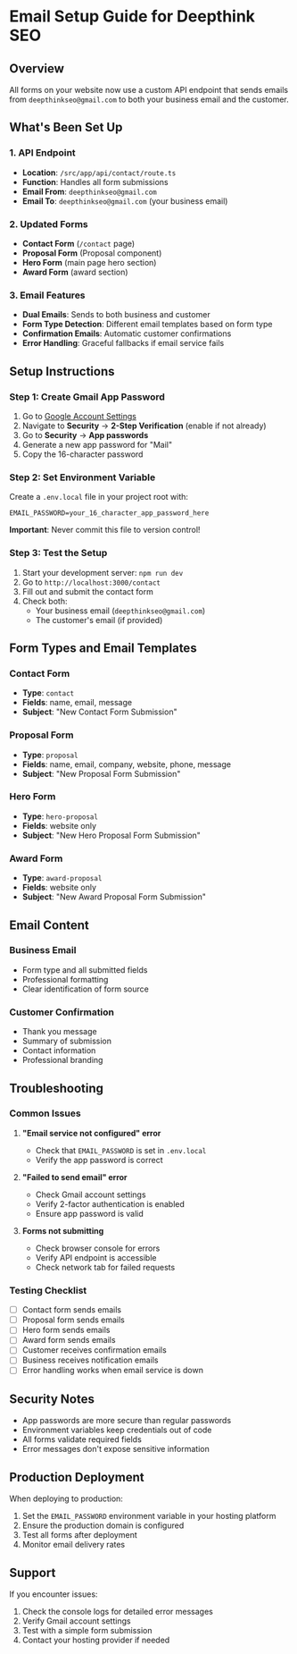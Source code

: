 # Email Setup Guide for Deepthink SEO

## Overview
All forms on your website now use a custom API endpoint that sends emails from `deepthinkseo@gmail.com` to both your business email and the customer.

## What's Been Set Up

### 1. API Endpoint
- **Location**: `/src/app/api/contact/route.ts`
- **Function**: Handles all form submissions
- **Email From**: `deepthinkseo@gmail.com`
- **Email To**: `deepthinkseo@gmail.com` (your business email)

### 2. Updated Forms
- **Contact Form** (`/contact` page)
- **Proposal Form** (Proposal component)
- **Hero Form** (main page hero section)
- **Award Form** (award section)

### 3. Email Features
- **Dual Emails**: Sends to both business and customer
- **Form Type Detection**: Different email templates based on form type
- **Confirmation Emails**: Automatic customer confirmations
- **Error Handling**: Graceful fallbacks if email service fails

## Setup Instructions

### Step 1: Create Gmail App Password
1. Go to [Google Account Settings](https://myaccount.google.com/)
2. Navigate to **Security** → **2-Step Verification** (enable if not already)
3. Go to **Security** → **App passwords**
4. Generate a new app password for "Mail"
5. Copy the 16-character password

### Step 2: Set Environment Variable
Create a `.env.local` file in your project root with:

```env
EMAIL_PASSWORD=your_16_character_app_password_here
```

**Important**: Never commit this file to version control!

### Step 3: Test the Setup
1. Start your development server: `npm run dev`
2. Go to `http://localhost:3000/contact`
3. Fill out and submit the contact form
4. Check both:
   - Your business email (`deepthinkseo@gmail.com`)
   - The customer's email (if provided)

## Form Types and Email Templates

### Contact Form
- **Type**: `contact`
- **Fields**: name, email, message
- **Subject**: "New Contact Form Submission"

### Proposal Form
- **Type**: `proposal`
- **Fields**: name, email, company, website, phone, message
- **Subject**: "New Proposal Form Submission"

### Hero Form
- **Type**: `hero-proposal`
- **Fields**: website only
- **Subject**: "New Hero Proposal Form Submission"

### Award Form
- **Type**: `award-proposal`
- **Fields**: website only
- **Subject**: "New Award Proposal Form Submission"

## Email Content

### Business Email
- Form type and all submitted fields
- Professional formatting
- Clear identification of form source

### Customer Confirmation
- Thank you message
- Summary of submission
- Contact information
- Professional branding

## Troubleshooting

### Common Issues

1. **"Email service not configured" error**
   - Check that `EMAIL_PASSWORD` is set in `.env.local`
   - Verify the app password is correct

2. **"Failed to send email" error**
   - Check Gmail account settings
   - Verify 2-factor authentication is enabled
   - Ensure app password is valid

3. **Forms not submitting**
   - Check browser console for errors
   - Verify API endpoint is accessible
   - Check network tab for failed requests

### Testing Checklist
- [ ] Contact form sends emails
- [ ] Proposal form sends emails
- [ ] Hero form sends emails
- [ ] Award form sends emails
- [ ] Customer receives confirmation emails
- [ ] Business receives notification emails
- [ ] Error handling works when email service is down

## Security Notes

- App passwords are more secure than regular passwords
- Environment variables keep credentials out of code
- All forms validate required fields
- Error messages don't expose sensitive information

## Production Deployment

When deploying to production:
1. Set the `EMAIL_PASSWORD` environment variable in your hosting platform
2. Ensure the production domain is configured
3. Test all forms after deployment
4. Monitor email delivery rates

## Support

If you encounter issues:
1. Check the console logs for detailed error messages
2. Verify Gmail account settings
3. Test with a simple form submission
4. Contact your hosting provider if needed

